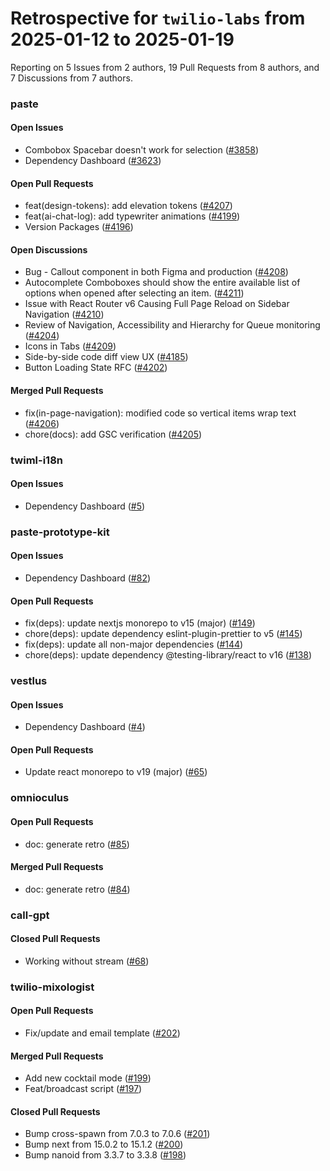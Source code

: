 # Retrospective for `twilio-labs` from 2025-01-12 to 2025-01-19

Reporting on 5 Issues from 2 authors, 19 Pull Requests from 8 authors, and 7 Discussions from 7 authors.


### paste

#### Open Issues

- Combobox Spacebar doesn't work for selection ([#3858](https://github.com/twilio-labs/paste/issues/3858))
- Dependency Dashboard ([#3623](https://github.com/twilio-labs/paste/issues/3623))

#### Open Pull Requests

- feat(design-tokens): add elevation tokens ([#4207](https://github.com/twilio-labs/paste/pull/4207))
- feat(ai-chat-log): add typewriter animations ([#4199](https://github.com/twilio-labs/paste/pull/4199))
- Version Packages ([#4196](https://github.com/twilio-labs/paste/pull/4196))

#### Open Discussions

- Bug - Callout component in both Figma and production ([#4208](https://github.com/twilio-labs/paste/discussions/4208))
- Autocomplete Comboboxes should show the entire available list of options when opened after selecting an item. ([#4211](https://github.com/twilio-labs/paste/discussions/4211))
- Issue with React Router v6 Causing Full Page Reload on Sidebar Navigation ([#4210](https://github.com/twilio-labs/paste/discussions/4210))
- Review of Navigation, Accessibility and Hierarchy for Queue monitoring ([#4204](https://github.com/twilio-labs/paste/discussions/4204))
- Icons in Tabs ([#4209](https://github.com/twilio-labs/paste/discussions/4209))
- Side-by-side code diff view UX ([#4185](https://github.com/twilio-labs/paste/discussions/4185))
- Button Loading State RFC ([#4202](https://github.com/twilio-labs/paste/discussions/4202))

#### Merged Pull Requests

- fix(in-page-navigation): modified code so vertical items wrap text ([#4206](https://github.com/twilio-labs/paste/pull/4206))
- chore(docs): add GSC verification ([#4205](https://github.com/twilio-labs/paste/pull/4205))

### twiml-i18n

#### Open Issues

- Dependency Dashboard ([#5](https://github.com/twilio-labs/twiml-i18n/issues/5))

### paste-prototype-kit

#### Open Issues

- Dependency Dashboard ([#82](https://github.com/twilio-labs/paste-prototype-kit/issues/82))

#### Open Pull Requests

- fix(deps): update nextjs monorepo to v15 (major) ([#149](https://github.com/twilio-labs/paste-prototype-kit/pull/149))
- chore(deps): update dependency eslint-plugin-prettier to v5 ([#145](https://github.com/twilio-labs/paste-prototype-kit/pull/145))
- fix(deps): update all non-major dependencies ([#144](https://github.com/twilio-labs/paste-prototype-kit/pull/144))
- chore(deps): update dependency @testing-library/react to v16 ([#138](https://github.com/twilio-labs/paste-prototype-kit/pull/138))

### vestlus

#### Open Issues

- Dependency Dashboard ([#4](https://github.com/twilio-labs/vestlus/issues/4))

#### Open Pull Requests

- Update react monorepo to v19 (major) ([#65](https://github.com/twilio-labs/vestlus/pull/65))

### omnioculus

#### Open Pull Requests

- doc: generate retro ([#85](https://github.com/twilio-labs/omnioculus/pull/85))

#### Merged Pull Requests

- doc: generate retro ([#84](https://github.com/twilio-labs/omnioculus/pull/84))

### call-gpt

#### Closed Pull Requests

- Working without stream ([#68](https://github.com/twilio-labs/call-gpt/pull/68))

### twilio-mixologist

#### Open Pull Requests

- Fix/update and email template ([#202](https://github.com/twilio-labs/twilio-mixologist/pull/202))

#### Merged Pull Requests

- Add new cocktail mode ([#199](https://github.com/twilio-labs/twilio-mixologist/pull/199))
- Feat/broadcast script ([#197](https://github.com/twilio-labs/twilio-mixologist/pull/197))

#### Closed Pull Requests

- Bump cross-spawn from 7.0.3 to 7.0.6 ([#201](https://github.com/twilio-labs/twilio-mixologist/pull/201))
- Bump next from 15.0.2 to 15.1.2 ([#200](https://github.com/twilio-labs/twilio-mixologist/pull/200))
- Bump nanoid from 3.3.7 to 3.3.8 ([#198](https://github.com/twilio-labs/twilio-mixologist/pull/198))